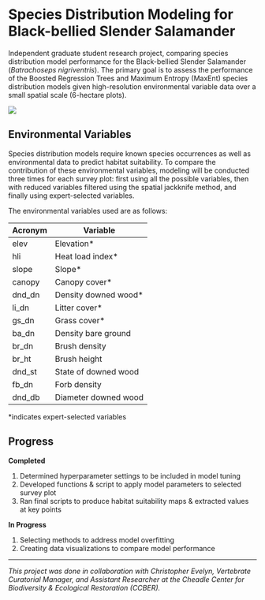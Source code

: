 # Species Distribution Modeling for Black-bellied Slender Salamander

Independent graduate student research project, comparing species distribution model performance for the Black-bellied Slender Salamander (*Batrachoseps nigriventris*). The primary goal is to assess the performance of the Boosted Regression Trees and Maximum Entropy (MaxEnt) species distribution models given high-resolution environmental variable data over a small spatial scale (6-hectare plots).

![](https://californiaherps.com/salamanders/images/bnigriventrisss05.jpg)

## Environmental Variables

Species distribution models require known species occurrences as well as environmental data to predict habitat suitability. To compare the contribution of these environmental variables, modeling will be conducted three times for each survey plot: first using all the possible variables, then with reduced variables filtered using the spatial jackknife method, and finally using expert-selected variables.

The environmental variables used are as follows:

| Acronym | Variable              |
|---------|-----------------------|
| elev    | Elevation\*           |
| hli     | Heat load index\*     |
| slope   | Slope\*               |
| canopy  | Canopy cover\*        |
| dnd_dn  | Density downed wood\* |
| li_dn   | Litter cover\*        |
| gs_dn   | Grass cover\*         |
| ba_dn   | Density bare ground   |
| br_dn   | Brush density         |
| br_ht   | Brush height          |
| dnd_st  | State of downed wood  |
| fb_dn   | Forb density          |
| dnd_db  | Diameter downed wood  |

\*indicates expert-selected variables

## Progress

**Completed**

1.  Determined hyperparameter settings to be included in model tuning
2.  Developed functions & script to apply model parameters to selected survey plot
3.  Ran final scripts to produce habitat suitability maps & extracted values at key points

**In Progress**

1.  Selecting methods to address model overfitting
2.  Creating data visualizations to compare model performance

------------------------------------------------------------------------

*This project was done in collaboration with Christopher Evelyn, Vertebrate Curatorial Manager, and Assistant Researcher at the Cheadle Center for Biodiversity & Ecological Restoration (CCBER).*
